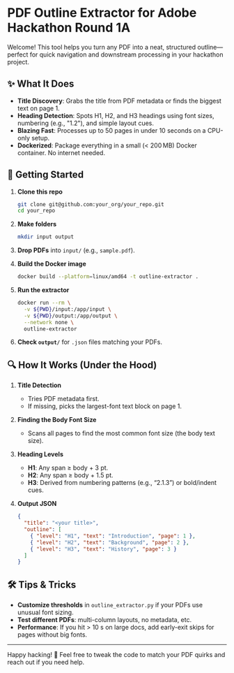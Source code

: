 # PDF Outline Extractor for Adobe Hackathon Round 1A

Welcome! This tool helps you turn any PDF into a neat, structured outline—perfect for quick navigation and downstream processing in your hackathon project.

## ✨ What It Does

* **Title Discovery**: Grabs the title from PDF metadata or finds the biggest text on page 1.
* **Heading Detection**: Spots H1, H2, and H3 headings using font sizes, numbering (e.g., "1.2"), and simple layout cues.
* **Blazing Fast**: Processes up to 50 pages in under 10 seconds on a CPU-only setup.
* **Dockerized**: Package everything in a small (< 200 MB) Docker container. No internet needed.

## 🚀 Getting Started

1. **Clone this repo**

   ```bash
   git clone git@github.com:your_org/your_repo.git
   cd your_repo
   ```

2. **Make folders**

   ```bash
   mkdir input output
   ```

3. **Drop PDFs** into `input/` (e.g., `sample.pdf`).

4. **Build the Docker image**

   ```bash
   docker build --platform=linux/amd64 -t outline-extractor .
   ```

5. **Run the extractor**

   ```bash
   docker run --rm \
     -v ${PWD}/input:/app/input \
     -v ${PWD}/output:/app/output \
     --network none \
     outline-extractor
   ```

6. **Check `output/`** for `.json` files matching your PDFs.

## 🔍 How It Works (Under the Hood)

1. **Title Detection**

   * Tries PDF metadata first.
   * If missing, picks the largest-font text block on page 1.

2. **Finding the Body Font Size**

   * Scans all pages to find the most common font size (the body text size).

3. **Heading Levels**

   * **H1**: Any span ≥ body + 3 pt.
   * **H2**: Any span ≥ body + 1.5 pt.
   * **H3**: Derived from numbering patterns (e.g., “2.1.3”) or bold/indent cues.

4. **Output JSON**

   ```json
   {
     "title": "<your title>",
     "outline": [
       { "level": "H1", "text": "Introduction", "page": 1 },
       { "level": "H2", "text": "Background", "page": 2 },
       { "level": "H3", "text": "History", "page": 3 }
     ]
   }
   ```

## 🛠️ Tips & Tricks

* **Customize thresholds** in `outline_extractor.py` if your PDFs use unusual font sizing.
* **Test different PDFs**: multi-column layouts, no metadata, etc.
* **Performance**: If you hit > 10 s on large docs, add early-exit skips for pages without big fonts.

---

Happy hacking! 🚀 Feel free to tweak the code to match your PDF quirks and reach out if you need help.

